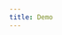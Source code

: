 ```yaml
---
title: Demo
---
```


<iframe style="border: 0; height: calc(100vh - 320px); width: 100%" src="//localhost:6006/?path=/story/spinner--basic"></iframe>
